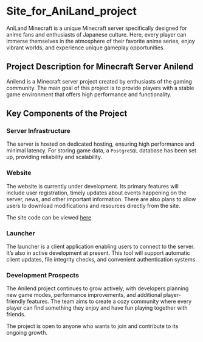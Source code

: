 # Site_for_AniLand_project
AniLand Minecraft is a unique Minecraft server specifically designed for anime fans and enthusiasts of Japanese culture. Here, every player can immerse themselves in the atmosphere of their favorite anime series, enjoy vibrant worlds, and experience unique gameplay opportunities.


## Project Description for Minecraft Server Anilend

Anilend is a Minecraft server project created by enthusiasts of the gaming community. The main goal of this project is to provide players with a stable game environment that offers high performance and functionality.

## Key Components of the Project

### Server Infrastructure
The server is hosted on dedicated hosting, ensuring high performance and minimal latency. For storing game data, a `PostgreSQL` database has been set up, providing reliability and scalability.

### Website
The website is currently under development. Its primary features will include user registration, timely updates about events happening on the server, news, and other important information. There are also plans to allow users to download modifications and resources directly from the site.

The site code can be viewed [here]()

### Launcher
The launcher is a client application enabling users to connect to the server. It’s also in active development at present. This tool will support automatic client updates, file integrity checks, and convenient authentication systems.

### Development Prospects
The Anilend project continues to grow actively, with developers planning new game modes, performance improvements, and additional player-friendly features. The team aims to create a cozy community where every player can find something they enjoy and have fun playing together with friends.

The project is open to anyone who wants to join and contribute to its ongoing growth.

###